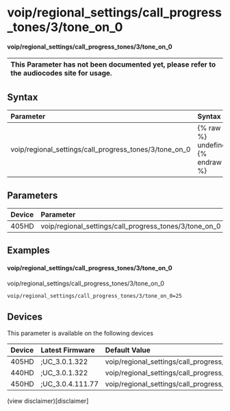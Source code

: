 ﻿---
description: voip/regional_settings/call_progress_tones/3/tone_on_0
search:
    keywords: ['voip','regional_settings','call_progress_tones','3','tone_on_0']
---

# voip/regional_settings/call_progress_tones/3/tone_on_0

#### voip/regional_settings/call_progress_tones/3/tone_on_0


| This Parameter has not been documented yet, please refer to the audiocodes site for usage.  |
| :--- |

## Syntax
| Parameter | Syntax |
| :--- | :--- |
|voip/regional_settings/call_progress_tones/3/tone_on_0 | {% raw %} undefined {% endraw %} |

## Parameters
|Device|Parameter|value|Description|
|:---|:---|:---|:---|
| 405HD | voip/regional_settings/call_progress_tones/3/tone_on_0 |  |  |

## Examples
#### voip/regional_settings/call_progress_tones/3/tone_on_0

voip/regional_settings/call_progress_tones/3/tone_on_0

```
voip/regional_settings/call_progress_tones/3/tone_on_0=25
```

## Devices
This parameter is available on the following devices

| Device | Latest Firmware | Default Value |
|:---|:---|:---|
| 405HD | ;UC_3.0.1.322 | voip/regional_settings/call_progress_tones/3/tone_on_0=25 
| 440HD | ;UC_3.0.1.322 | voip/regional_settings/call_progress_tones/3/tone_on_0=25 
| 450HD | ;UC_3.0.4.111.77 | voip/regional_settings/call_progress_tones/3/tone_on_0=25 

(view disclaimer)[disclaimer]
